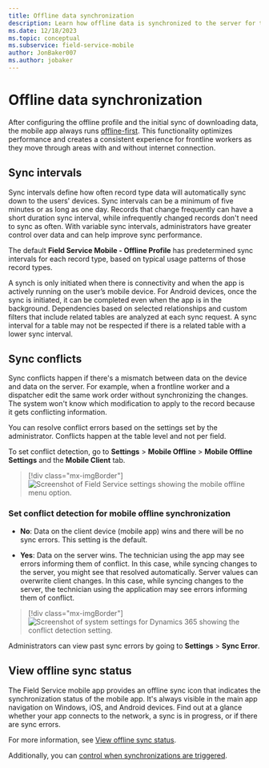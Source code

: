 ```yaml
---
title: Offline data synchronization
description: Learn how offline data is synchronized to the server for the Dynamics 365 Field Service mobile app.
ms.date: 12/18/2023
ms.topic: conceptual
ms.subservice: field-service-mobile
author: JonBaker007
ms.author: jobaker
---
```


# Offline data synchronization

After configuring the offline profile and the initial sync of downloading data, the mobile app always runs [offline-first](/power-apps/mobile/mobile-offline-overview). This functionality optimizes performance and creates a consistent experience for frontline workers as they move through areas with and without internet connection.

## Sync intervals

Sync intervals define how often record type data will automatically sync down to the users' devices. Sync intervals can be a minimum of five minutes or as long as one day. Records that change frequently can have a short duration sync interval, while infrequently changed records don't need to sync as often. With variable sync intervals, administrators have greater control over data and can help improve sync performance.

The default **Field Service Mobile - Offline Profile** has predetermined sync intervals for each record type, based on typical usage patterns of those record types.

A synch is only initiated when there is connectivity and when the app is actively running on the user’s mobile device. For Android devices, once the sync is initiated, it can be completed even when the app is in the background.
Dependencies based on selected relationships and custom filters that include related tables are analyzed at each sync request. A sync interval for a table may not be respected if there is a related table with a lower sync interval.

<!--- Can we take this note out?

> [!NOTE]
> Sync intervals are defined per record type with Field Service v8.8.40+. In earlier versions, all record types will have a five-minute sync interval.

--->

## Sync conflicts

Sync conflicts happen if there's a mismatch between data on the device and data on the server. For example, when a frontline worker and a dispatcher edit the same work order without synchronizing the changes. The system won't know which modification to apply to the record because it gets conflicting information.

You can resolve conflict errors based on the settings set by the administrator. Conflicts happen at the table level and not per field.

<!--- How do you get to this screen? --->

To set conflict detection, go to **Settings** > **Mobile Offline** > **Mobile Offline Settings** and the **Mobile Client** tab.

> [!div class="mx-imgBorder"]
> ![Screenshot of Field Service settings showing the mobile offline menu option.](./media/mobile-powerapp-sync-conflict-navigate.png)

### Set conflict detection for mobile offline synchronization

- **No**: Data on the client device (mobile app) wins and there will be no sync errors. This setting is the default.

- **Yes**: Data on the server wins. The technician using the app may see errors informing them of conflict. In this case, while syncing changes to the server, you might see that resolved automatically. Server values can overwrite client changes. In this case, while syncing changes to the server, the technician using the application may see errors informing them of conflict.

> [!div class="mx-imgBorder"]
> ![Screenshot of system settings for Dynamics 365 showing the conflict detection setting.](./media/mobile-powerapp-sync-conflict.png)

Administrators can view past sync errors by going to **Settings** > **Sync Error**.

## View offline sync status

The Field Service mobile app provides an offline sync icon that indicates the synchronization status of the mobile app. It's always visible in the main app navigation on Windows, iOS, and Android devices. Find out at a glance whether your app connects to the network, a sync is in progress, or if there are sync errors.

For more information, see [View offline sync status](/power-apps/mobile/offline-sync-icon).

Additionally, you can [control when synchronizations are triggered](/power-apps/mobile/offline-sync-icon#offline-sync-settings).